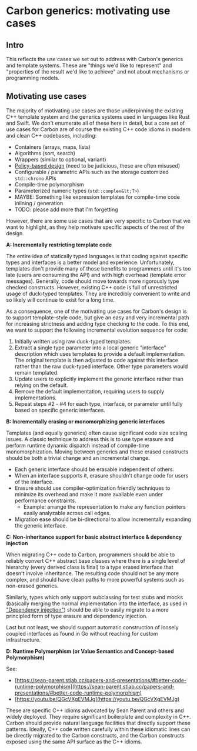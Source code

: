 <!--
Part of the Carbon Language, under the Apache License v2.0 with LLVM
Exceptions. See /LICENSE for license information.
SPDX-License-Identifier: Apache-2.0 WITH LLVM-exception
-->

# Carbon generics: motivating use cases

## **Intro**

This reflects the use cases we set out to address with Carbon's generics and template systems. These are "things we'd like to represent" and "properties of the result we'd like to achieve" and not about mechanisms or programming models.


## **Motivating use cases**

The majority of motivating use cases are those underpinning the existing C++ template system and the generics systems used in languages like Rust and Swift. We don't enumerate all of these here in detail, but a core set of use cases for Carbon are of course the existing C++ code idioms in modern and clean C++ codebases, including:



*   Containers (arrays, maps, lists)
*   Algorithms (sort, search)
*   Wrappers (similar to optional, variant)
*   [Policy-based design](https://en.wikipedia.org/wiki/Modern_C%2B%2B_Design#Policy-based_design) (need to be judicious, these are often misused)
*   Configurable / parametric APIs such as the storage customized `std::chrono` APIs
*   Compile-time polymorphism
*   Parameterized numeric types (`std::complex&lt;T>`)
*   MAYBE: Something like expression templates for compile-time code inlining / generation
*   TODO: please add more that I'm forgetting

However, there are some use cases that are very specific to Carbon that we want to highlight, as they help motivate specific aspects of the rest of the design.

**A: Incrementally restricting template code**

The entire idea of statically typed languages is that coding against specific types and interfaces is a better model and experience. Unfortunately, templates don't provide many of those benefits to programmers until it's too late (users are consuming the API) and with high overhead (template error messages). Generally, code should move towards more rigorously type checked constructs. However, existing C++ code is full of unrestricted usage of duck-typed templates. They are incredibly convenient to write and so likely will continue to exist for a long time.

As a consequence, one of the motivating use cases for Carbon's design is to support template-style code, but give an easy and very incremental path for increasing strictness and adding type checking to the code. To this end, we want to support the following incremental evolution sequence for code:



1. Initially written using raw duck-typed templates.
2. Extract a single type parameter into a local generic "interface" description which uses templates to provide a default implementation. The original template is then adjusted to code against this interface rather than the raw duck-typed interface. Other type parameters would remain templated.
3. Update users to explicitly implement the generic interface rather than relying on the default.
4. Remove the default implementation, requiring users to supply implementations.
5. Repeat steps #2 - #4 for each type, interface, or parameter until fully based on specific generic interfaces.

**B: Incrementally erasing or monomorphizing generic interfaces**

Templates (and equally generics) often cause significant code size scaling issues. A classic technique to address this is to use type erasure and perform runtime dynamic dispatch instead of compile-time monomorphization. Moving between generics and these erased constructs should be both a trivial change and an incremental change.



*   Each generic interface should be erasable independent of others.
*   When an interface supports it, erasure shouldn't change code for users of the interface.
*   Erasure should use compiler-optimization friendly techniques to minimize its overhead and make it more available even under performance constraints.
    *   Example: arrange the representation to make any function pointers easily analyzable across call edges. 
*   Migration ease should be bi-directional to allow incrementally expanding the generic interface.

**C: Non-inheritance support for basic abstract interface & dependency injection**

When migrating C++ code to Carbon, programmers should be able to reliably convert C++ abstract base classes where there is a single level of hierarchy (every derived class is final) to a type erased interface that doesn't involve inheritance. The resulting code should not be any more complex, and should have clean paths to more powerful systems such as non-erased generics.

Similarly, types which only support subclassing for test stubs and mocks (basically merging the normal implementation into the interface, as used in ["Dependency injection"](https://en.wikipedia.org/wiki/Dependency_injection)) should be able to easily migrate to a more principled form of type erasure and dependency injection.

Last but not least, we should support automatic construction of loosely coupled interfaces as found in Go without reaching for custom infrastructure.

**D: Runtime Polymorphism (or Value Semantics and Concept-based Polymorphism)**

See:



*   [https://sean-parent.stlab.cc/papers-and-presentations/#better-code-runtime-polymorphism](https://sean-parent.stlab.cc/papers-and-presentations/#better-code-runtime-polymorphism)
*   [https://youtu.be/QGcVXgEVMJg](https://youtu.be/QGcVXgEVMJg)

These are specific C++ idioms advocated by Sean Parent and others and widely deployed. They require significant boilerplate and complexity in C++. Carbon should provide natural language facilities that directly support these patterns. Ideally, C++ code written carefully within these idiomatic lines can be directly migrated to the Carbon constructs, and the Carbon constructs exposed using the same API surface as the C++ idioms.
